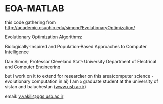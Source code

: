 # EOA-MATLAB

this code gathering from http://academic.csuohio.edu/simond/EvolutionaryOptimization/

Evolutionary Optimization Algorithms:

Biologically-Inspired and Population-Based Approaches to Computer Intelligence

Dan Simon, Professor
Cleveland State University
Department of Electrical and Computer Engineering

but i work on it to extend for researcher on this area(computer science - evolutionary computation in ai)
I am a graduate student at the university of sistan and baluchestan (www.usb.ac.ir)

email: v.vakili@pgs.usb.ac.ir

